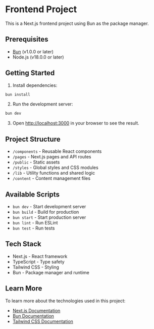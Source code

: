 # Frontend Project

This is a Next.js frontend project using Bun as the package manager.

## Prerequisites

- [Bun](https://bun.sh/) (v1.0.0 or later)
- Node.js (v18.0.0 or later)

## Getting Started

1. Install dependencies:
```bash
bun install
```

2. Run the development server:
```bash
bun dev
```

3. Open [http://localhost:3000](http://localhost:3000) in your browser to see the result.

## Project Structure

- `/components` - Reusable React components
- `/pages` - Next.js pages and API routes
- `/public` - Static assets
- `/styles` - Global styles and CSS modules
- `/lib` - Utility functions and shared logic
- `/content` - Content management files

## Available Scripts

- `bun dev` - Start development server
- `bun build` - Build for production
- `bun start` - Start production server
- `bun lint` - Run ESLint
- `bun test` - Run tests

## Tech Stack

- Next.js - React framework
- TypeScript - Type safety
- Tailwind CSS - Styling
- Bun - Package manager and runtime

## Learn More

To learn more about the technologies used in this project:

- [Next.js Documentation](https://nextjs.org/docs)
- [Bun Documentation](https://bun.sh/docs)
- [Tailwind CSS Documentation](https://tailwindcss.com/docs)
